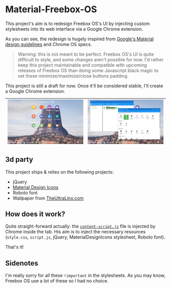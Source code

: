 # Material-Freebox-OS

This project's aim is to redesign Freebox OS's UI by injecting custom stylesheets into its web interface via a Google Chrome
extension.

As you can see, the redesign is hugely inspired from [Google's Material design guidelines](http://www.google.com/design/spec/material-design/introduction.html)
and Chrome OS specs.

> Warning: this is not meant to be perfect. Freebox OS's UI is quite difficult to style, and some changes aren't possible for now.
I'd rather keep this project maintainable and compatible with upcoming releases of Freebox OS than doing some Javascript black
magic to set these minimize/maximize/close buttons padding.

This project is still a draft for now. Once it'll be considered stable, I'll create a Google Chrome extension.

| ![Material-Freebox-OS](doc/screenshot1.png)  | ![Material-Freebox-OS](doc/screenshot2.png) |
|:--------------------------------------------:|:-------------------------------------------:|

## 3d party
This project ships & relies on the following projects:

* jQuery
* [Material Design Icons](materialdesignicons.com)
* Roboto font
* Wallpaper from [TheUltraLinx.com](http://theultralinx.com/2015/09/19-beautiful-low-poly-wallpapers/)

## How does it work?
Quite straight-forward actually: the [`content-script.js`](js/content-script.js) file is injected by Chrome inside the tab.
 His aim is to inject the necessary resources (`style.css`, `script.js`, jQuery, MaterialDesignIcons stylesheet, Roboto font).

That's it!

## Sidenotes
I'm really sorry for all these `!important` in the stylesheets. As you may know, Freebox OS use a lot of these so I had no choice.
